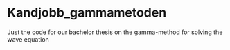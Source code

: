 # Kandjobb_gammametoden
Just the code for our bachelor thesis on the gamma-method for solving the wave equation
